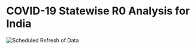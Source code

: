 # COVID-19 Statewise R0 Analysis for India
![Scheduled Refresh of Data](https://github.com/Parijat29/COVID-19-India-R0-Analysis/workflows/Scheduled%20Refresh%20of%20Data/badge.svg)

